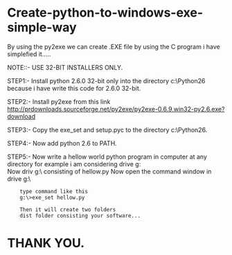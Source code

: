 # Create-python-to-windows-exe-simple-way
By using the py2exe we can create .EXE file by using the C program i have simplefied it.....

NOTE::- USE 32-BIT INSTALLERS ONLY.

STEP1:- Install python 2.6.0 32-bit only into the directory c:\Python26 because i have write this code for 2.6.0 32-bit.

STEP2:- Install py2exe from this link  http://prdownloads.sourceforge.net/py2exe/py2exe-0.6.9.win32-py2.6.exe?download

STEP3:- Copy the exe_set and setup.pyc to the directory c:\Python26.

STEP4:- Now add python 2.6 to PATH.

STEP5:- Now write a hellow world python program in computer at any directory 
        for example i am considering drive g:\
        Now driv g:\ consisting of hellow.py
        Now open the command window in drive g:\
        
        type command like this 
        g:\>exe_set hellow.py
        
        Then it will create two folders 
        dist folder consisting your software...
        
        
# THANK YOU.
